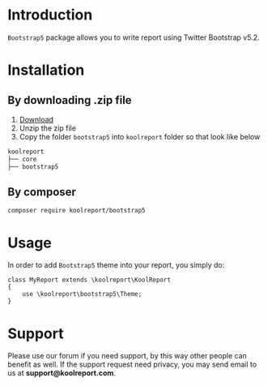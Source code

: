 # Introduction

`Bootstrap5` package allows you to write report using Twitter Bootstrap v5.2.

# Installation

## By downloading .zip file

1. [Download](https://www.koolreport.com/packages/bootstrap5)
2. Unzip the zip file
3. Copy the folder `bootstrap5` into `koolreport` folder so that look like below

```bash
koolreport
├── core
├── bootstrap5
```

## By composer

```
composer require koolreport/bootstrap5
```

# Usage

In order to add `Bootstrap5` theme into your report, you simply do:


```
class MyReport extends \koolreport\KoolReport
{
    use \koolreport\bootstrap5\Theme;
}
```

# Support

Please use our forum if you need support, by this way other people can benefit as well. If the support request need privacy, you may send email to us at __support@koolreport.com__.
